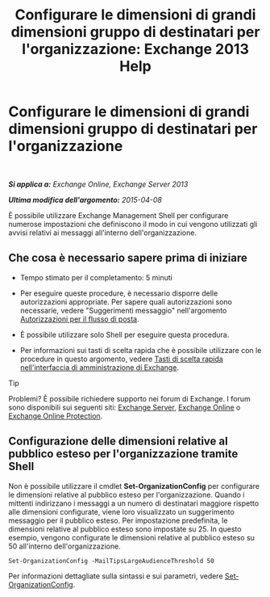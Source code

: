 ﻿---
title: "Configurare le dimensioni di grandi dimensioni gruppo di destinatari per l'organizzazione: Exchange 2013 Help"
TOCTitle: Configurare le dimensioni di grandi dimensioni gruppo di destinatari per l'organizzazione
ms:assetid: 8a37911c-4339-4921-b5d3-0a5a774d4517
ms:mtpsurl: https://technet.microsoft.com/it-it/library/JJ659068(v=EXCHG.150)
ms:contentKeyID: 50481107
ms.date: 05/22/2018
mtps_version: v=EXCHG.150
ms.translationtype: MT
---

# Configurare le dimensioni di grandi dimensioni gruppo di destinatari per l'organizzazione

 

_**Si applica a:** Exchange Online, Exchange Server 2013_

_**Ultima modifica dell'argomento:** 2015-04-08_

È possibile utilizzare Exchange Management Shell per configurare numerose impostazioni che definiscono il modo in cui vengono utilizzati gli avvisi relativi ai messaggi all'interno dell'organizzazione.

## Che cosa è necessario sapere prima di iniziare

  - Tempo stimato per il completamento: 5 minuti

  - Per eseguire queste procedure, è necessario disporre delle autorizzazioni appropriate. Per sapere quali autorizzazioni sono necessarie, vedere "Suggerimenti messaggio" nell'argomento [Autorizzazioni per il flusso di posta](mail-flow-permissions-exchange-2013-help.md).

  - È possibile utilizzare solo Shell per eseguire questa procedura.

  - Per informazioni sui tasti di scelta rapida che è possibile utilizzare con le procedure in questo argomento, vedere [Tasti di scelta rapida nell'interfaccia di amministrazione di Exchange](keyboard-shortcuts-in-the-exchange-admin-center-exchange-online-protection-help.md).


> [!TIP]
> Problemi? È possibile richiedere supporto nei forum di Exchange. I forum sono disponibili sui seguenti siti: <A href="https://go.microsoft.com/fwlink/p/?linkid=60612">Exchange Server</A>, <A href="https://go.microsoft.com/fwlink/p/?linkid=267542">Exchange Online</A> o <A href="https://go.microsoft.com/fwlink/p/?linkid=285351">Exchange Online Protection</A>.



## Configurazione delle dimensioni relative al pubblico esteso per l'organizzazione tramite Shell

Non è possibile utilizzare il cmdlet **Set-OrganizationConfig** per configurare le dimensioni relative al pubblico esteso per l'organizzazione. Quando i mittenti indirizzano i messaggi a un numero di destinatari maggiore rispetto alle dimensioni configurate, viene loro visualizzato un suggerimento messaggio per il pubblico esteso. Per impostazione predefinita, le dimensioni relative al pubblico esteso sono impostate su 25. In questo esempio, vengono configurate le dimensioni relative al pubblico esteso su 50 all'interno dell'organizzazione.

    Set-OrganizationConfig -MailTipsLargeAudienceThreshold 50

Per informazioni dettagliate sulla sintassi e sui parametri, vedere [Set-OrganizationConfig](https://technet.microsoft.com/it-it/library/aa997443\(v=exchg.150\)).

